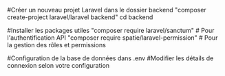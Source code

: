 #Créer un nouveau projet Laravel dans le dossier backend
"composer create-project laravel/laravel backend"
cd backend

#Installer les packages utiles
"composer require laravel/sanctum"   # Pour l'authentification API
"composer require spatie/laravel-permission"    # Pour la gestion des rôles et permissions

#Configuration de la base de données dans .env
#Modifier les détails de connexion selon votre configuration